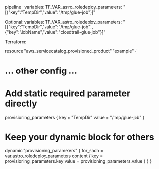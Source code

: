 pipeline :
variables:
  TF_VAR_astro_roledeploy_parameters: "[{\"key\":\"TempDir\",\"value\":\"/tmp/glue-job\"}]"

Optional:
variables:
  TF_VAR_astro_roledeploy_parameters: "[{\"key\":\"TempDir\",\"value\":\"/tmp/glue-job\"}, {\"key\":\"JobName\",\"value\":\"cloudtrail-glue-job\"}]"

Terraform: 

resource "aws_servicecatalog_provisioned_product" "example" {
  # ... other config ...

  # Add static required parameter directly
  provisioning_parameters {
    key   = "TempDir"
    value = "/tmp/glue-job"
  }

  # Keep your dynamic block for others
  dynamic "provisioning_parameters" {
    for_each = var.astro_roledeploy_parameters
    content {
      key   = provisioning_parameters.key
      value = provisioning_parameters.value
    }
  }
}

